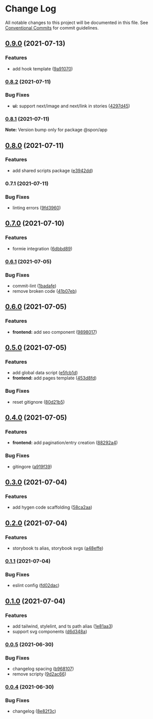 # Change Log

All notable changes to this project will be documented in this file.
See [Conventional Commits](https://conventionalcommits.org) for commit guidelines.

## [0.9.0](https://github.com/magicspon/nextjs-craftcms-mono/compare/@spon/app@0.8.2...@spon/app@0.9.0) (2021-07-13)


### Features

* add hook template ([9a91070](https://github.com/magicspon/nextjs-craftcms-mono/commit/9a910700a04fed543504ee00818c7abc2a49791b))



### [0.8.2](https://github.com/magicspon/nextjs-craftcms-mono/compare/@spon/app@0.8.1...@spon/app@0.8.2) (2021-07-11)


### Bug Fixes

* **ui:** support next/image and next/link in stories ([4297d45](https://github.com/magicspon/nextjs-craftcms-mono/commit/4297d45fc7f47ef71eadc916755c435f5407d660))



### [0.8.1](https://github.com/magicspon/nextjs-craftcms-mono/compare/@spon/app@0.8.0...@spon/app@0.8.1) (2021-07-11)

**Note:** Version bump only for package @spon/app





## [0.8.0](https://github.com/magicspon/nextjs-craftcms-mono/compare/@spon/app@0.7.1...@spon/app@0.8.0) (2021-07-11)


### Features

* add shared scripts package ([e3942dd](https://github.com/magicspon/nextjs-craftcms-mono/commit/e3942dd995d83e60d418763426c0ccd0ad762d45))



### 0.7.1 (2021-07-11)


### Bug Fixes

* linting errors ([9fd3960](https://github.com/magicspon/nextjs-craftcms-mono/commit/9fd3960dc62f6abd4a94b2123feeb1dbc8eb86a4))



## [0.7.0](https://github.com/magicspon/nextjs-craftcms-mono/compare/@spon/frontend@0.6.1...@spon/frontend@0.7.0) (2021-07-10)


### Features

* formie integration ([6dbbd89](https://github.com/magicspon/nextjs-craftcms-mono/commit/6dbbd8932e175c00530e7b3e3c4509e253d0e328))



### [0.6.1](https://github.com/magicspon/nextjs-craftcms-mono/compare/@spon/frontend@0.6.0...@spon/frontend@0.6.1) (2021-07-05)


### Bug Fixes

* commit-lint ([1badafe](https://github.com/magicspon/nextjs-craftcms-mono/commit/1badafe38d3aa0586fc000b34d96cc3f10c6bf5d))
* remove broken code ([41b07eb](https://github.com/magicspon/nextjs-craftcms-mono/commit/41b07eb470ba15370aebc99063ab49c32722fcd3))



## [0.6.0](https://github.com/magicspon/nextjs-craftcms-mono/compare/@spon/frontend@0.5.0...@spon/frontend@0.6.0) (2021-07-05)


### Features

* **frontend:** add seo component ([9898017](https://github.com/magicspon/nextjs-craftcms-mono/commit/9898017d19228464784b39e8c73f79d320a009df))



## [0.5.0](https://github.com/magicspon/nextjs-craftcms-mono/compare/@spon/frontend@0.4.0...@spon/frontend@0.5.0) (2021-07-05)


### Features

* add global data script ([e5fcb1d](https://github.com/magicspon/nextjs-craftcms-mono/commit/e5fcb1d70a331a3e1e71ee8b76e0650cc64ca89e))
* **frontend:** add pages template ([453d8fd](https://github.com/magicspon/nextjs-craftcms-mono/commit/453d8fd6833ff67dc84f3b2f01f7655e20041d73))


### Bug Fixes

* reset gitignore ([80d21b5](https://github.com/magicspon/nextjs-craftcms-mono/commit/80d21b59d663a8e67de44c6c6cb4ca36464aa194))



## [0.4.0](https://github.com/magicspon/nextjs-craftcms-mono/compare/@spon/frontend@0.3.0...@spon/frontend@0.4.0) (2021-07-05)


### Features

* **frontend:** add pagination/entry creation ([88292a4](https://github.com/magicspon/nextjs-craftcms-mono/commit/88292a40336a5e59bd472e200338e851b30d4d47))


### Bug Fixes

* gitingore ([a919f39](https://github.com/magicspon/nextjs-craftcms-mono/commit/a919f3975abb03bc7c45a594aee59db386af118d))



## [0.3.0](https://github.com/magicspon/nextjs-craftcms-mono/compare/@spon/frontend@0.2.0...@spon/frontend@0.3.0) (2021-07-04)


### Features

* add hygen code scaffolding ([58ca2aa](https://github.com/magicspon/nextjs-craftcms-mono/commit/58ca2aaa0598122fcb30157177f292aeeb1308d3))



## [0.2.0](https://github.com/magicspon/nextjs-craftcms-mono/compare/@spon/frontend@0.1.1...@spon/frontend@0.2.0) (2021-07-04)


### Features

* storybook ts alias, storybook svgs ([a48effe](https://github.com/magicspon/nextjs-craftcms-mono/commit/a48effe74c3f8267498d52d5f2d06119533949f8))



### [0.1.1](https://github.com/magicspon/nextjs-craftcms-mono/compare/@spon/frontend@0.1.0...@spon/frontend@0.1.1) (2021-07-04)


### Bug Fixes

* eslint config ([fd02dac](https://github.com/magicspon/nextjs-craftcms-mono/commit/fd02dac78c83d384541b8e7cef89e4f35b4647de))



## [0.1.0](https://github.com/magicspon/nextjs-craftcms-mono/compare/@spon/frontend@0.0.5...@spon/frontend@0.1.0) (2021-07-04)


### Features

* add tailwind, stylelint, and ts path alias ([1e81aa3](https://github.com/magicspon/nextjs-craftcms-mono/commit/1e81aa32ec097b73d13eae703a1281f3870151b5))
* support svg components ([d6d348a](https://github.com/magicspon/nextjs-craftcms-mono/commit/d6d348a2abec01d0c239a0ef8ffff00bb0b104e9))



### [0.0.5](https://github.com/magicspon/nextjs-craftcms-mono/compare/@spon/frontend@0.0.4...@spon/frontend@0.0.5) (2021-06-30)


### Bug Fixes

* changelog spacing ([b968107](https://github.com/magicspon/nextjs-craftcms-mono/commit/b96810736d3c56b704ea58e43b4600609753207c))
* remove scripty ([9d2ac66](https://github.com/magicspon/nextjs-craftcms-mono/commit/9d2ac66962fcc60cf9aac6aa321e7d6bc077a667))



### [0.0.4](https://github.com/magicspon/nextjs-craftcms-mono/compare/@spon/frontend@0.0.3...@spon/frontend@0.0.4) (2021-06-30)

### Bug Fixes

- changelog ([8e82f3c](https://github.com/magicspon/nextjs-craftcms-mono/commit/8e82f3c25c87b02141573d524cb53731fe3ab3a7))

